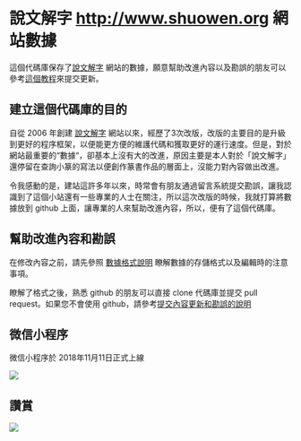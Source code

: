 # 說文解字 http://www.shuowen.org 網站數據
這個代碼庫保存了[說文解字](http://www.shuowen.org "說文解字") 網站的數據，願意幫助改進內容以及勘誤的朋友可以參考[這個教程](https://github.com/shuowenjiezi/shuowen/blob/master/doc/CONTRIBUTING.md)來提交更新。

## 建立這個代碼庫的目的
自從 2006 年創建 [說文解字](http://www.shuowen.org "說文解字") 網站以來，經歷了3次改版，改版的主要目的是升級到更好的程序框架，以便能更方便的維護代碼和獲取更好的運行速度。但是，對於網站最重要的“數據“，卻基本上沒有大的改進，原因主要是本人對於「說文解字」還停留在查詢小篆的寫法以便創作篆書作品的層面上，沒能力對內容做出改進。

令我感動的是，建站這許多年以來，時常會有朋友通過留言系統提交勘誤，讓我認識到了這個小站還有一些專業的人士在關注，所以這次改版的時候，我就打算將數據放到 github 上面，讓專業的人來幫助改進內容，所以，便有了這個代碼庫。

## 幫助改進內容和勘誤

在修改內容之前，請先參照 [數據格式說明](https://github.com/shuowenjiezi/shuowen/blob/master/doc/FORMAT.md) 瞭解數據的存儲格式以及編輯時的注意事項。

瞭解了格式之後，熟悉 github 的朋友可以直接 clone 代碼庫並提交 pull request。如果您不會使用 github，請參考[提交內容更新和勘誤的說明](https://github.com/shuowenjiezi/shuowen/blob/master/doc/CONTRIBUTING.md) 

## 微信小程序
微信小程序於 2018年11月11日正式上線

![](https://raw.githubusercontent.com/shuowenjiezi/shuowen/master/doc/img/wechat.jpg)

## 讚賞
![](https://raw.githubusercontent.com/shuowenjiezi/shuowen/master/doc/img/donation-small.png)

